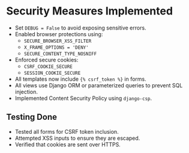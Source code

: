 # Security Measures Implemented

- Set `DEBUG = False` to avoid exposing sensitive errors.
- Enabled browser protections using:
  - `SECURE_BROWSER_XSS_FILTER`
  - `X_FRAME_OPTIONS = 'DENY'`
  - `SECURE_CONTENT_TYPE_NOSNIFF`
- Enforced secure cookies:
  - `CSRF_COOKIE_SECURE`
  - `SESSION_COOKIE_SECURE`
- All templates now include `{% csrf_token %}` in forms.
- All views use Django ORM or parameterized queries to prevent SQL injection.
- Implemented Content Security Policy using `django-csp`.

## Testing Done
- Tested all forms for CSRF token inclusion.
- Attempted XSS inputs to ensure they are escaped.
- Verified that cookies are sent over HTTPS.